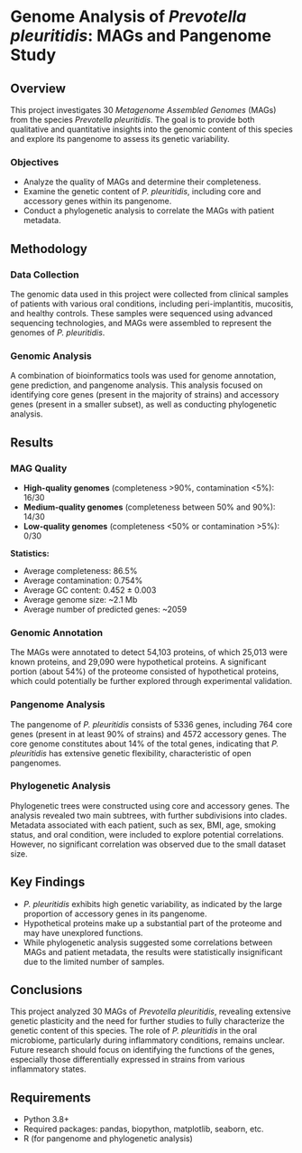 # Genome Analysis of *Prevotella pleuritidis*: MAGs and Pangenome Study

## Overview
This project investigates 30 *Metagenome Assembled Genomes* (MAGs) from the species *Prevotella pleuritidis*. The goal is to provide both qualitative and quantitative insights into the genomic content of this species and explore its pangenome to assess its genetic variability.

### Objectives
- Analyze the quality of MAGs and determine their completeness.
- Examine the genetic content of *P. pleuritidis*, including core and accessory genes within its pangenome.
- Conduct a phylogenetic analysis to correlate the MAGs with patient metadata.

## Methodology
### Data Collection
The genomic data used in this project were collected from clinical samples of patients with various oral conditions, including peri-implantitis, mucositis, and healthy controls. These samples were sequenced using advanced sequencing technologies, and MAGs were assembled to represent the genomes of *P. pleuritidis*.

### Genomic Analysis
A combination of bioinformatics tools was used for genome annotation, gene prediction, and pangenome analysis. This analysis focused on identifying core genes (present in the majority of strains) and accessory genes (present in a smaller subset), as well as conducting phylogenetic analysis.

## Results

### MAG Quality
- **High-quality genomes** (completeness >90%, contamination <5%): 16/30
- **Medium-quality genomes** (completeness between 50% and 90%): 14/30
- **Low-quality genomes** (completeness <50% or contamination >5%): 0/30

**Statistics:**
- Average completeness: 86.5%
- Average contamination: 0.754%
- Average GC content: 0.452 ± 0.003
- Average genome size: ~2.1 Mb
- Average number of predicted genes: ~2059

### Genomic Annotation
The MAGs were annotated to detect 54,103 proteins, of which 25,013 were known proteins, and 29,090 were hypothetical proteins. A significant portion (about 54%) of the proteome consisted of hypothetical proteins, which could potentially be further explored through experimental validation.

### Pangenome Analysis
The pangenome of *P. pleuritidis* consists of 5336 genes, including 764 core genes (present in at least 90% of strains) and 4572 accessory genes. The core genome constitutes about 14% of the total genes, indicating that *P. pleuritidis* has extensive genetic flexibility, characteristic of open pangenomes.

### Phylogenetic Analysis
Phylogenetic trees were constructed using core and accessory genes. The analysis revealed two main subtrees, with further subdivisions into clades. Metadata associated with each patient, such as sex, BMI, age, smoking status, and oral condition, were included to explore potential correlations. However, no significant correlation was observed due to the small dataset size.

## Key Findings
- *P. pleuritidis* exhibits high genetic variability, as indicated by the large proportion of accessory genes in its pangenome.
- Hypothetical proteins make up a substantial part of the proteome and may have unexplored functions.
- While phylogenetic analysis suggested some correlations between MAGs and patient metadata, the results were statistically insignificant due to the limited number of samples.

## Conclusions
This project analyzed 30 MAGs of *Prevotella pleuritidis*, revealing extensive genetic plasticity and the need for further studies to fully characterize the genetic content of this species. The role of *P. pleuritidis* in the oral microbiome, particularly during inflammatory conditions, remains unclear. Future research should focus on identifying the functions of the genes, especially those differentially expressed in strains from various inflammatory states.

## Requirements
- Python 3.8+
- Required packages: pandas, biopython, matplotlib, seaborn, etc.
- R (for pangenome and phylogenetic analysis)
